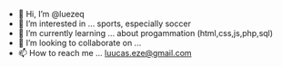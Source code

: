 - 👋 Hi, I’m @luezeq
- 👀 I’m interested in ... sports, especially soccer
- 🌱 I’m currently learning ... about progammation (html,css,js,php,sql)
- 💞️ I’m looking to collaborate on ...
- 📫 How to reach me ... luucas.eze@gmail.com

<!---
luezeq/luezeq is a ✨ special ✨ repository because its `README.md` (this file) appears on your GitHub profile.
You can click the Preview link to take a look at your changes.
--->
